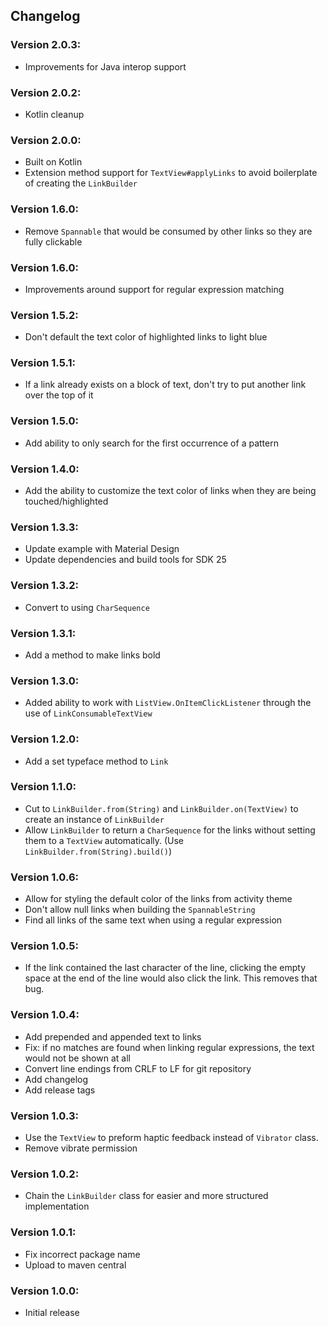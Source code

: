 ## Changelog

### Version 2.0.3:
- Improvements for Java interop support

### Version 2.0.2:
- Kotlin cleanup

### Version 2.0.0:
- Built on Kotlin
- Extension method support for `TextView#applyLinks` to avoid boilerplate of creating the `LinkBuilder`

### Version 1.6.0:
- Remove `Spannable` that would be consumed by other links so they are fully clickable

### Version 1.6.0:
- Improvements around support for regular expression matching

### Version 1.5.2:
- Don't default the text color of highlighted links to light blue

### Version 1.5.1:
- If a link already exists on a block of text, don't try to put another link over the top of it

### Version 1.5.0:
- Add ability to only search for the first occurrence of a pattern

### Version 1.4.0:
- Add the ability to customize the text color of links when they are being touched/highlighted

### Version 1.3.3:
- Update example with Material Design
- Update dependencies and build tools for SDK 25

### Version 1.3.2:
- Convert to using `CharSequence`

### Version 1.3.1:
- Add a method to make links bold

### Version 1.3.0:
- Added ability to work with `ListView.OnItemClickListener` through the use of `LinkConsumableTextView`

### Version 1.2.0:
- Add a set typeface method to `Link`

### Version 1.1.0:
- Cut to `LinkBuilder.from(String)` and `LinkBuilder.on(TextView)` to create an instance of `LinkBuilder`
- Allow `LinkBuilder` to return a `CharSequence` for the links without setting them to a `TextView` automatically. (Use `LinkBuilder.from(String).build()`)

### Version 1.0.6:
- Allow for styling the default color of the links from activity theme
- Don't allow null links when building the `SpannableString`
- Find all links of the same text when using a regular expression

### Version 1.0.5:
- If the link contained the last character of the line, clicking the empty space at the end of the line would also click the link. This removes that bug.

### Version 1.0.4:
- Add prepended and appended text to links
- Fix: if no matches are found when linking regular expressions, the text would not be shown at all
- Convert line endings from CRLF to LF for git repository
- Add changelog
- Add release tags

### Version 1.0.3:
- Use the `TextView` to preform haptic feedback instead of `Vibrator` class.
- Remove vibrate permission

### Version 1.0.2:
- Chain the `LinkBuilder` class for easier and more structured implementation

### Version 1.0.1:
- Fix incorrect package name
- Upload to maven central

### Version 1.0.0:
- Initial release
